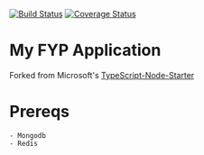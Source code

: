 [![Build Status](https://travis-ci.org/michaeljneelysd/Final-Year-Project.svg?branch=master)](https://travis-ci.org/michaeljneelysd/Final-Year-Project)
[![Coverage Status](https://coveralls.io/repos/github/michaeljneelysd/Final-Year-Project/badge.svg?branch=master)](https://coveralls.io/github/michaeljneelysd/Final-Year-Project?branch=master)

# My FYP Application

Forked from Microsoft's [TypeScript-Node-Starter](https://github.com/Microsoft/TypeScript-Node-Starter)

# Prereqs
    - Mongodb
    - Redis
